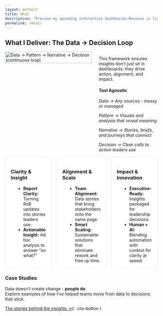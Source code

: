 ```yaml
---
layout: default
title: What
description: "Preview my upcoming interactive dashboards—Revenue is live in preview, with HR and Marketing dashboards coming soon!"
permalink: /what/
---
```


## What I Deliver: The Data → Decision Loop  
<div style="display: flex; align-items: flex-start; gap: 1.5rem; flex-wrap: wrap;">
  <picture>
    <source 
      srcset="{{ '/assets/images/Data Journey.png' | relative_url }}" 
      media="(prefers-color-scheme: dark)">
    <img 
      src="{{ '/assets/images/Data Journey.png' | relative_url }}" 
      alt="Data → Pattern → Narrative → Decision (continuous loop)"
      style="width: 100%; max-width: 285px; height: auto; border: none; align-self: flex-start;">
  </picture>
  <div style="flex: 1;">  
    <p>This framework ensures insights don’t just sit in dashboards; they drive action, alignment, and impact.</p>
    <H4><strong>Tool Agnostic</strong></H4>  
    <p><em>Data → Any sources - messy or managed</em></p>
    <p><em>Pattern → Visuals and analysis that reveal meaning</em></p>
    <p><em>Narrative → Stories, briefs, and journeys that connect</em></p>
    <p><em>Decision → Clear calls to action leaders use</em></p>
  </div>
</div>

<style>
  .psa-grid{display:grid;grid-template-columns:repeat(3,1fr);gap:1rem}
  .psa-card{background:#fff;border:1px solid #e6e6e6;border-radius:12px;padding:1rem 1.1rem}
  .psa-card h4{margin:.25rem 0 .5rem;font-size:1.05rem}
  .psa-card ul{margin:.25rem 0 0 1.1rem}
  .psa-muted{color:#666;font-style:italic;margin:.75rem 0 0}
  @media (max-width:900px){.psa-grid{grid-template-columns:1fr 1fr}}
  @media (max-width:640px){.psa-grid{grid-template-columns:1fr}}
</style>

<div class="psa-grid">
  <div class="psa-card">
    <h3>Clarity &amp; Insight</h3>
    <ul>
      <li><strong>Report Clarity:</strong> Turning RoB updates into stories leaders use.</li>
      <li><strong>Actionable Insight:</strong> Ad hoc analysis to answer “so what?”</li>
    </ul>
  </div>
  <div class="psa-card">
    <h3>Alignment &amp; Scale</h3>
    <ul>
      <li><strong>Team Alignment:</strong> Data stories that bring stakeholders onto the same page.</li>
      <li><strong>Smart Scaling:</strong> Sustainable solutions that eliminate rework and free up time.</li>
    </ul>
  </div>
  <div class="psa-card">
    <h3>Impact &amp; Innovation</h3>
    <ul>
      <li><strong>Executive-Ready:</strong> Insights packaged for leadership decisions.</li>
      <li><strong>Human + AI:</strong> Blending automation with context for clarity at speed.</li>
    </ul>
  </div>
</div>

### Case Studies  
Data doesn't create change - **people do**.  
Explore examples of how I’ve helped teams move from data to decisions that stick.

[The stories behind the insights →](/why/){: .cta-button }
